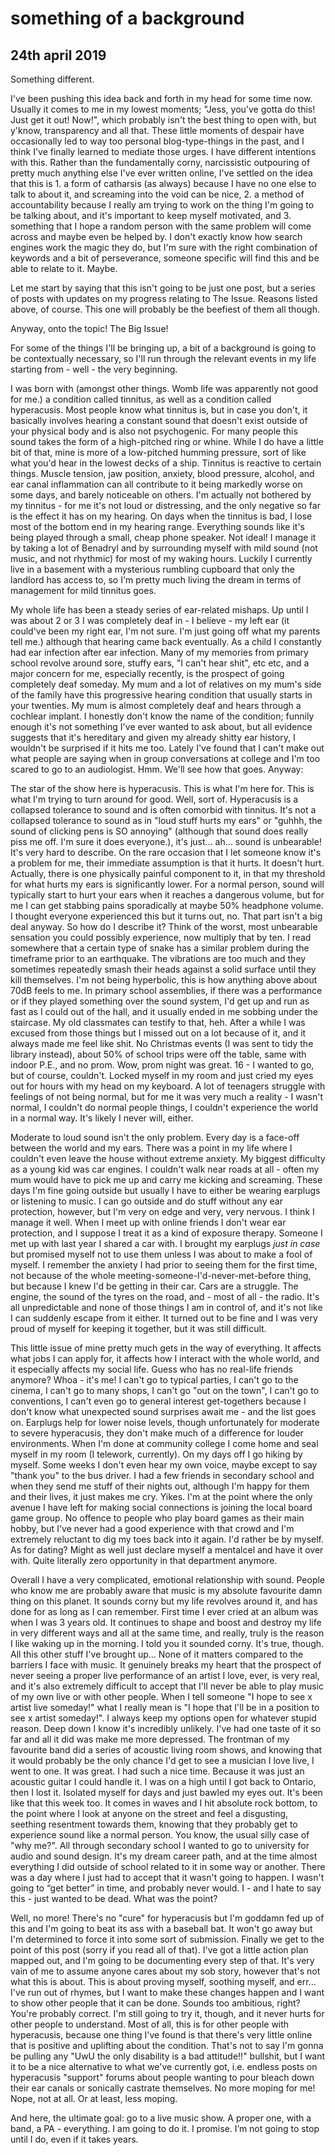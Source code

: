 # something of a background
## 24th april 2019

Something different.

I've been pushing this idea back and forth in my head for some time now. Usually it comes to me in my lowest moments; "Jess, you've gotta do this! Just get it out! Now!", which probably isn't the best thing to open with, but y'know, transparency and all that. These little moments of despair have occasionally led to way too personal blog-type-things in the past, and I think I've finally learned to mediate those urges. I have different intentions with this. Rather than the fundamentally corny, narcissistic outpouring of pretty much anything else I've ever written online, I've settled on the idea that this is 1. a form of catharsis (as always) because I have no one else to talk to about it, and screaming into the void can be nice, 2. a method of accountability because I really am trying to work on the thing I'm going to be talking about, and it's important to keep myself motivated, and 3. something that I hope a random person with the same problem will come across and maybe even be helped by. I don't exactly know how search engines work the magic they do, but I'm sure with the right combination of keywords and a bit of perseverance, someone specific will find this and be able to relate to it. Maybe.

Let me start by saying that this isn't going to be just one post, but a series of posts with updates on my progress relating to The Issue. Reasons listed above, of course. This one will probably be the beefiest of them all though.

Anyway, onto the topic! The Big Issue!

For some of the things I'll be bringing up, a bit of a background is going to be contextually necessary, so I'll run through the relevant events in my life starting from - well - the very beginning.

I was born with (amongst other things. Womb life was apparently not good for me.) a condition called tinnitus, as well as a condition called hyperacusis. Most people know what tinnitus is, but in case you don't, it basically involves hearing a constant sound that doesn't exist outside of your physical body and is also not psychogenic. For many people this sound takes the form of a high-pitched ring or whine. While I do have a little bit of that, mine is more of a low-pitched humming pressure, sort of like what you'd hear in the lowest decks of a ship. Tinnitus is reactive to certain things. Muscle tension, jaw position, anxiety, blood pressure, alcohol, and ear canal inflammation can all contribute to it being markedly worse on some days, and barely noticeable on others. I'm actually not bothered by my tinnitus - for me it's not loud or distressing, and the only negative so far is the effect it has on my hearing. On days when the tinnitus is bad, I lose most of the bottom end in my hearing range. Everything sounds like it's being played through a small, cheap phone speaker. Not ideal! I manage it by taking a lot of Benadryl and by surrounding myself with mild sound (not music, and not rhythmic) for most of my waking hours. Luckily I currently live in a basement with a mysterious rumbling cupboard that only the landlord has access to, so I'm pretty much living the dream in terms of management for mild tinnitus goes.

My whole life has been a steady series of ear-related mishaps. Up until I was about 2 or 3 I was completely deaf in - I believe - my left ear (it could've been my right ear, I'm not sure. I'm just going off what my parents tell me.) although that hearing came back eventually. As a child I constantly had ear infection after ear infection. Many of my memories from primary school revolve around sore, stuffy ears, "I can't hear shit", etc etc, and a major concern for me, especially recently, is the prospect of going completely deaf someday. My mum and a lot of relatives on my mum's side of the family have this progressive hearing condition that usually starts in your twenties. My mum is almost completely deaf and hears through a cochlear implant. I honestly don't know the name of the condition; funnily enough it's not something I've ever wanted to ask about, but all evidence suggests that it's hereditary and given my already shitty ear history, I wouldn't be surprised if it hits me too. Lately I've found that I can't make out what people are saying when in group conversations at college and I'm too scared to go to an audiologist. Hmm. We'll see how that goes. Anyway:

The star of the show here is hyperacusis. This is what I'm here for. This is what I'm trying to turn around for good. Well, sort of. Hyperacusis is a collapsed tolerance to sound and is often comorbid with tinnitus. It's not a collapsed tolerance to sound as in "loud stuff hurts my ears" or "guhhh, the sound of clicking pens is SO annoying" (although that sound does really piss me off. I'm sure it does everyone.), it's just... ah... sound is unbearable! It's very hard to describe. On the rare occasion that I let someone know it's a problem for me, their immediate assumption is that it hurts. It doesn't hurt. Actually, there is one physically painful component to it, in that my threshold for what hurts my ears is significantly lower. For a normal person, sound will typically start to hurt your ears when it reaches a dangerous volume, but for me I can get stabbing pains sporadically at maybe 50% headphone volume. I thought everyone experienced this but it turns out, no. That part isn't a big deal anyway. So how do I describe it? Think of the worst, most unbearable sensation you could possibly experience, now multiply that by ten. I read somewhere that a certain type of snake has a similar problem during the timeframe prior to an earthquake. The vibrations are too much and they sometimes repeatedly smash their heads against a solid surface until they kill themselves. I'm not being hyperbolic, this is how anything above about 70dB feels to me. In primary school assemblies, if there was a performance or if they played something over the sound system, I'd get up and run as fast as I could out of the hall, and it usually ended in me sobbing under the staircase. My old classmates can testify to that, heh. After a while I was excused from those things but I missed out on a lot because of it, and it always made me feel like shit. No Christmas events (I was sent to tidy the library instead), about 50% of school trips were off the table, same with indoor P.E., and no prom. Wow, prom night was great. 16 - I wanted to go, but of course, couldn't. Locked myself in my room and just cried my eyes out for hours with my head on my keyboard. A lot of teenagers struggle with feelings of not being normal, but for me it was very much a reality - I wasn't normal, I couldn't do normal people things, I couldn't experience the world in a normal way. It's likely I never will, either.

Moderate to loud sound isn't the only problem. Every day is a face-off between the world and my ears. There was a point in my life where I couldn't even leave the house without extreme anxiety. My biggest difficulty as a young kid was car engines. I couldn't walk near roads at all - often my mum would have to pick me up and carry me kicking and screaming. These days I'm fine going outside but usually I have to either be wearing earplugs or listening to music. I can go outside and do stuff without any ear protection, however, but I'm very on edge and very, very nervous. I think I manage it well. When I meet up with online friends I don't wear ear protection, and I suppose I treat it as a kind of exposure therapy. Someone I met up with last year I shared a car with. I brought my earplugs *just in case* but promised myself not to use them unless I was about to make a fool of myself. I remember the anxiety I had prior to seeing them for the first time, not because of the whole meeting-someone-I'd-never-met-before thing, but because I knew I'd be getting in their car. Cars are a struggle. The engine, the sound of the tyres on the road, and - most of all - the radio. It's all unpredictable and none of those things I am in control of, and it's not like I can suddenly escape from it either. It turned out to be fine and I was very proud of myself for keeping it together, but it was still difficult.

This little issue of mine pretty much gets in the way of everything. It affects what jobs I can apply for, it affects how I interact with the whole world, and it especially affects my social life. Guess who has no real-life friends anymore? Whoa - it's me! I can't go to typical parties, I can't go to the cinema, I can't go to many shops, I can't go "out on the town", I can't go to conventions, I can't even go to general interest get-togethers because I don't know what unexpected sound surprises await me - and the list goes on. Earplugs help for lower noise levels, though unfortunately for moderate to severe hyperacusis, they don't make much of a difference for louder environments. When I'm done at community college I come home and seal myself in my room (I telework, currently). On my days off I go hiking by myself. Some weeks I don't even hear my own voice, maybe except to say "thank you" to the bus driver. I had a few friends in secondary school and when they send me stuff of their nights out, although I'm happy for them and their lives, it just makes me cry. Yikes. I'm at the point where the only avenue I have left for making social connections is joining the local board game group. No offence to people who play board games as their main hobby, but I've never had a good experience with that crowd and I'm extremely reluctant to dig my toes back into it again. I'd rather be by myself. As for dating? Might as well just declare myself a mentalcel and have it over with. Quite literally zero opportunity in that department anymore.

Overall I have a very complicated, emotional relationship with sound. People who know me are probably aware that music is my absolute favourite damn thing on this planet. It sounds corny but my life revolves around it, and has done for as long as I can remember. First time I ever cried at an album was when I was 3 years old. It continues to shape and boost and destroy my life in very different ways and all at the same time, and really, truly is the reason I like waking up in the morning. I told you it sounded corny. It's true, though. All this other stuff I've brought up... None of it matters compared to the barriers I face with music. It genuinely breaks my heart that the prospect of never seeing a proper live performance of an artist I love, ever, is very real, and it's also extremely difficult to accept that I'll never be able to play music of my own live or with other people. When I tell someone "I hope to see x artist live someday!" what I really mean is "I hope that I'll be in a position to see x artist someday!". I always keep my options open for whatever stupid reason. Deep down I know it's incredibly unlikely. I've had one taste of it so far and all it did was make me more depressed. The frontman of my favourite band did a series of acoustic living room shows, and knowing that it would probably be the only chance I'd get to see a musician I love live, I went to one. It was great. I had such a nice time. Because it was just an acoustic guitar I could handle it. I was on a high until I got back to Ontario, then I lost it. Isolated myself for days and just bawled my eyes out. It's been like that this week too. It comes in waves and I hit absolute rock bottom, to the point where I look at anyone on the street and feel a disgusting, seething resentment towards them, knowing that they probably get to experience sound like a normal person. You know, the usual silly case of "why me?". All through secondary school I wanted to go to university for audio and sound design. It's my dream career path, and at the time almost everything I did outside of school related to it in some way or another. There was a day where I just had to accept that it wasn't going to happen. I wasn't going to “get better” in time, and probably never would. I - and I hate to say this - just wanted to be dead. What was the point?

Well, no more! There's no "cure" for hyperacusis but I'm goddamn fed up of this and I'm going to beat its ass with a baseball bat. It won't go away but I'm determined to force it into some sort of submission. Finally we get to the point of this post (sorry if you read all of that). I've got a little action plan mapped out, and I'm going to be documenting every step of that. It's very vain of me to assume anyone cares about my sob story, however that's not what this is about. This is about proving myself, soothing myself, and err... I've run out of rhymes, but I want to make these changes happen and I want to show other people that it can be done. Sounds too ambitious, right? You're probably correct. I'm still going to try it, though, and it never hurts for other people to understand. Most of all, this is for other people with hyperacusis, because one thing I've found is that there's very little online that is positive and uplifting about the condition. That's not to say I'm gonna be pulling any "UwU the only disability is a bad attitude!!" bullshit, but I want it to be a nice alternative to what we've currently got, i.e. endless posts on hyperacusis "support" forums about people wanting to pour bleach down their ear canals or sonically castrate themselves. No more moping for me! Nope, not at all. Or at least, less moping.

And here, the ultimate goal: go to a live music show. A proper one, with a band, a PA - everything. I am going to do it. I promise. I’m not going to stop until I do, even if it takes years.
